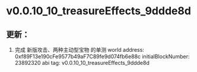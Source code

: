 # v0.0.10_10_treasureEffects_9ddde8d

## 更新：
1. 完成 新版攻击、两种主动型宝物 的单测
   world address: 0xf89F13e190cFe9577b49aF7C89fe9d074fb6e88c
   initialBlockNumber:  23892320
   abi tag: v0.0.10_10_treasureEffects_9ddde8d
